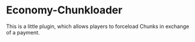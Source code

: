 # Economy-Chunkloader
This is a little plugin, which allows players to forceload Chunks in exchange of a payment.
